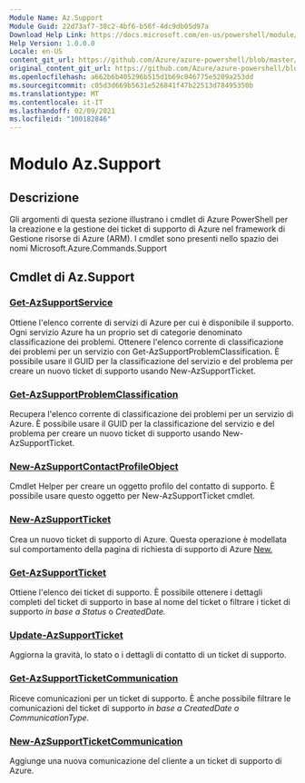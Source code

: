 ```yaml
---
Module Name: Az.Support
Module Guid: 22d73af7-38c2-4bf6-b56f-4dc9db05d97a
Download Help Link: https://docs.microsoft.com/en-us/powershell/module/az.support
Help Version: 1.0.0.0
Locale: en-US
content_git_url: https://github.com/Azure/azure-powershell/blob/master/src/Support/Support/help/Az.Support.md
original_content_git_url: https://github.com/Azure/azure-powershell/blob/master/src/Support/Support/help/Az.Support.md
ms.openlocfilehash: a662b6b405296b515d1b69c846775e5209a253dd
ms.sourcegitcommit: c05d3d669b5631e526841f47b22513d78495350b
ms.translationtype: MT
ms.contentlocale: it-IT
ms.lasthandoff: 02/09/2021
ms.locfileid: "100182846"
---
```

# Modulo Az.Support
## Descrizione
Gli argomenti di questa sezione illustrano i cmdlet di Azure PowerShell per la creazione e la gestione dei ticket di supporto di Azure nel framework di Gestione risorse di Azure (ARM). I cmdlet sono presenti nello spazio dei nomi Microsoft.Azure.Commands.Support

## Cmdlet di Az.Support
### [Get-AzSupportService](Get-AzSupportService.md)
Ottiene l'elenco corrente di servizi di Azure per cui è disponibile il supporto. Ogni servizio Azure ha un proprio set di categorie denominato classificazione dei problemi. Ottenere l'elenco corrente di classificazione dei problemi per un servizio con Get-AzSupportProblemClassification. È possibile usare il GUID per la classificazione del servizio e del problema per creare un nuovo ticket di supporto usando New-AzSupportTicket.

### [Get-AzSupportProblemClassification](Get-AzSupportProblemClassification.md)
Recupera l'elenco corrente di classificazione dei problemi per un servizio di Azure. È possibile usare il GUID per la classificazione del servizio e del problema per creare un nuovo ticket di supporto usando New-AzSupportTicket. 

### [New-AzSupportContactProfileObject](New-AzSupportContactProfileObject.md)
Cmdlet Helper per creare un oggetto profilo del contatto di supporto. È possibile usare questo oggetto per New-AzSupportTicket cmdlet.

### [New-AzSupportTicket](New-AzSupportTicket.md)
Crea un nuovo ticket di supporto di Azure. Questa operazione è modellata sul comportamento della pagina di richiesta di supporto di Azure [New.](https://portal.azure.com/#blade/Microsoft_Azure_Support/HelpAndSupportBlade/overview)

### [Get-AzSupportTicket](Get-AzSupportTicket.md)
Ottiene l'elenco dei ticket di supporto. È possibile ottenere i dettagli completi del ticket di supporto in base al nome del ticket o filtrare i ticket di supporto *in base a Status* o *CreatedDate.*

### [Update-AzSupportTicket](Update-AzSupportTicket.md)
Aggiorna la gravità, lo stato o i dettagli di contatto di un ticket di supporto.

### [Get-AzSupportTicketCommunication](Get-AzSupportTicketCommunication.md)
Riceve comunicazioni per un ticket di supporto. È anche possibile filtrare le comunicazioni del ticket di supporto *in base a CreatedDate* *o CommunicationType.* 

### [New-AzSupportTicketCommunication](New-AzSupportTicketCommunication.md)
Aggiunge una nuova comunicazione del cliente a un ticket di supporto di Azure. 



